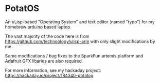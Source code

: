 PotatOS
=======

An uLisp-based "Operating System" and text editor (named "typo") for my homebrew arduino based laptop.

The vast majority of the code here is from https://github.com/technoblogy/ulisp-arm with only slight modifications by me.

Some modifications / bug fixes to the SparkFun artemis platform and Adafruit GFX libaries are also required.

For more information, see my hackaday project: https://hackaday.io/project/184340-potatop

